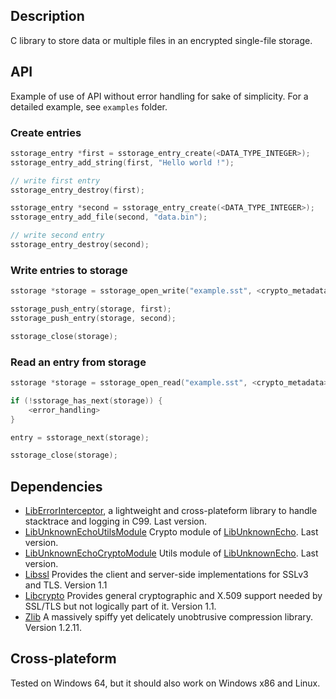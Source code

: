 ## Description

C library to store data or multiple files in an encrypted single-file storage.

## API

Example of use of API without error handling for sake of simplicity. For a detailed example, see `examples` folder.

### Create entries

```c
sstorage_entry *first = sstorage_entry_create(<DATA_TYPE_INTEGER>);
sstorage_entry_add_string(first, "Hello world !");

// write first entry
sstorage_entry_destroy(first);

sstorage_entry *second = sstorage_entry_create(<DATA_TYPE_INTEGER>);
sstorage_entry_add_file(second, "data.bin");

// write second entry
sstorage_entry_destroy(second);
```

### Write entries to storage

```c
sstorage *storage = sstorage_open_write("example.sst", <crypto_metadata>);

sstorage_push_entry(storage, first);
sstorage_push_entry(storage, second);

sstorage_close(storage);
```

### Read an entry from storage

```c
sstorage *storage = sstorage_open_read("example.sst", <crypto_metadata>);

if (!sstorage_has_next(storage)) {
    <error_handling>
}

entry = sstorage_next(storage);

sstorage_close(storage);
```

## Dependencies

* [LibErrorInterceptor](https://github.com/swasun/LibErrorInterceptor), a lightweight and cross-plateform library to handle stacktrace and logging in C99. Last version.
* [LibUnknownEchoUtilsModule](https://github.com/swasun/LibUnknownEchoUtilsModule) Crypto module of [LibUnknownEcho](https://github.com/swasun/LibUnknownEcho). Last version.
* [LibUnknownEchoCryptoModule](https://github.com/swasun/LibUnknownEchoCryptoModule) Utils module of [LibUnknownEcho](https://github.com/swasun/LibUnknownEcho). Last version.
* [Libssl](https://github.com/openssl/openssl) Provides the client and server-side implementations for SSLv3 and TLS. Version 1.1
* [Libcrypto](https://github.com/openssl/openssl) Provides general cryptographic and X.509 support needed by SSL/TLS but
    not logically part of it. Version 1.1.
* [Zlib](https://github.com/madler/zlib) A massively spiffy yet delicately unobtrusive compression library. Version 1.2.11.

## Cross-plateform

Tested on Windows 64, but it should also work on Windows x86 and Linux.
